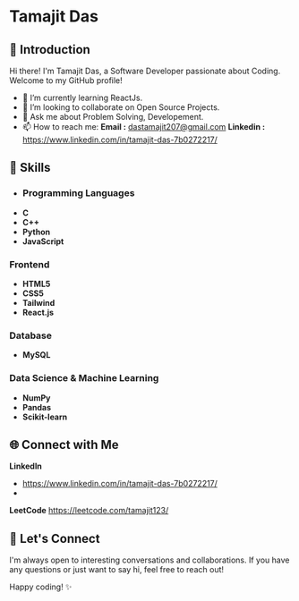 # Tamajit Das

## 👋 Introduction

Hi there! I'm Tamajit Das, a Software Developer passionate about Coding. Welcome to my GitHub profile!

- 🌱 I’m currently learning ReactJs.
- 👯 I’m looking to collaborate on Open Source Projects.
- 💬 Ask me about Problem Solving, Developement.
- 📫 How to reach me:
  **Email :** dastamajit207@gmail.com
  **Linkedin :** https://www.linkedin.com/in/tamajit-das-7b0272217/

## 🚀 Skills

- ### Programming Languages
- **C**
- **C++**
- **Python**
- **JavaScript**

### Frontend
- **HTML5**
- **CSS5**
- **Tailwind**
- **React.js**
  
### Database
- **MySQL**

### Data Science & Machine Learning
- **NumPy**
- **Pandas**
- **Scikit-learn**

## 🌐 Connect with Me

**LinkedIn**
- https://www.linkedin.com/in/tamajit-das-7b0272217/
- 
**LeetCode**
  https://leetcode.com/tamajit123/
  

## 🤝 Let's Connect 

I'm always open to interesting conversations and collaborations. If you have any questions or just want to say hi, feel free to reach out!

Happy coding! ✨
